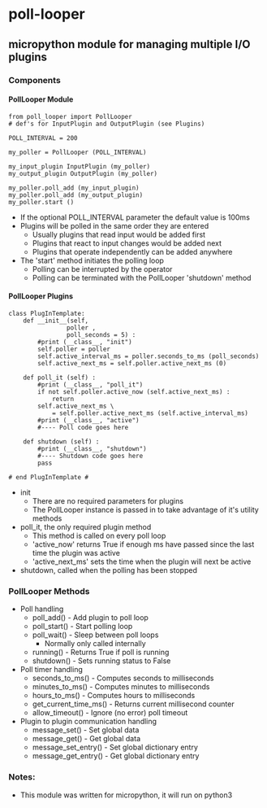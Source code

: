 # poll-looper
## micropython module for managing multiple I/O plugins

### Components
#### PollLooper Module
```
from poll_looper import PollLooper
# def's for InputPlugin and OutputPlugin (see Plugins)

POLL_INTERVAL = 200

my_poller = PollLooper (POLL_INTERVAL)

my_input_plugin InputPlugin (my_poller)
my_output_plugin OutputPlugin (my_poller)

my_poller.poll_add (my_input_plugin)
my_poller.poll_add (my_output_plugin)
my_poller.start ()
```
- If the optional POLL_INTERVAL parameter the default value is 100ms
- Plugins will be polled in the same order they are entered
  - Usually plugins that read input would be added first
  - Plugins that react to input changes would be added next
  - Plugins that operate independently can be added anywhere
- The 'start' method initiates the polling loop
  - Polling can be interrupted by the operator
  - Polling can be terminated with the PollLooper 'shutdown' method

#### PollLooper Plugins
```
class PlugInTemplate:
    def __init__(self,
                poller ,
                poll_seconds = 5) :
        #print (__class__, "init")
        self.poller = poller
        self.active_interval_ms = poller.seconds_to_ms (poll_seconds)
        self.active_next_ms = self.poller.active_next_ms (0)

    def poll_it (self) :
        #print (__class__, "poll_it")
        if not self.poller.active_now (self.active_next_ms) :
            return
        self.active_next_ms \
            = self.poller.active_next_ms (self.active_interval_ms)
        #print (__class__, "active")
        #---- Poll code goes here

    def shutdown (self) :
        #print (__class__, "shutdown")
        #---- Shutdown code goes here
        pass

# end PlugInTemplate #
```
- init
  - There are no required parameters for plugins
  - The PollLooper instance is passed in to take advantage of it's utility methods
- poll_it, the only required plugin method
  - This method is called on every poll loop
  - 'active_now' returns True if enough ms have passed since the last time the plugin was active
  - 'active_next_ms' sets the time when the plugin will next be active
- shutdown, called when the polling has been stopped

### PollLooper Methods
- Poll handling
  - poll_add() - Add plugin to poll loop
  - poll_start() - Start polling loop
  - poll_wait() - Sleep between poll loops
    - Normally only called internally
  - running() - Returns True if poll is running
  - shutdown() - Sets running status to False
- Poll timer handling
  - seconds_to_ms() - Computes seconds to milliseconds
  - minutes_to_ms() - Computes minutes to milliseconds
  - hours_to_ms() - Computes hours to milliseconds
  - get_current_time_ms() - Returns current millisecond counter
  - allow_timeout() - Ignore (no error) poll timeout
- Plugin to plugin communication handling
  - message_set() - Set global data
  - message_get() - Get global data
  - message_set_entry() - Set global dictionary entry
  - message_get_entry() - Get global dictionary entry


### Notes:
- This module was written for micropython, it will run on python3
